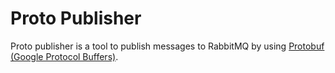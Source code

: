 # Proto Publisher

Proto publisher is a tool to publish messages to RabbitMQ by using [Protobuf (Google Protocol Buffers)](https://developers.google.com/protocol-buffers).

 